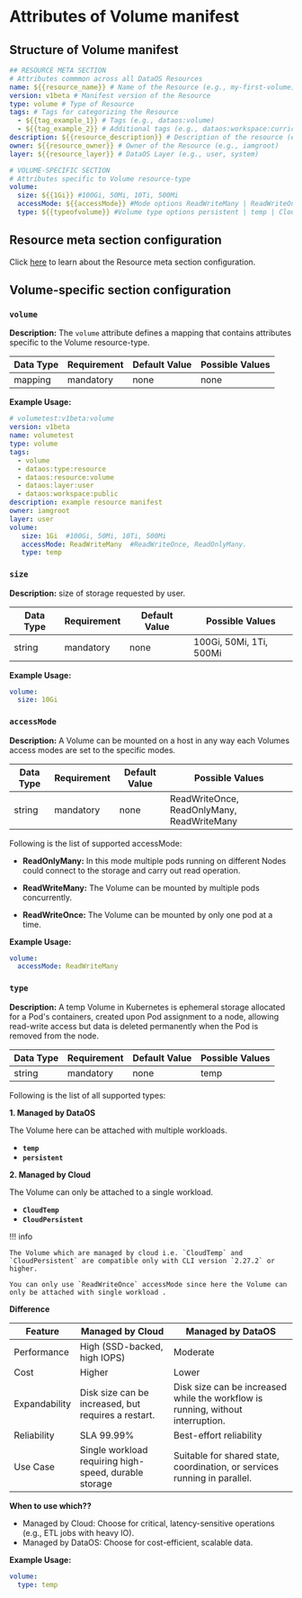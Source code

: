 # Attributes of Volume manifest

## Structure of Volume manifest

```yaml 
## RESOURCE META SECTION
# Attributes commmon across all DataOS Resources
name: ${{resource_name}} # Name of the Resource (e.g., my-first-volume)
version: v1beta # Manifest version of the Resource
type: volume # Type of Resource
tags: # Tags for categorizing the Resource
  - ${{tag_example_1}} # Tags (e.g., dataos:volume)
  - ${{tag_example_2}} # Additional tags (e.g., dataos:workspace:curriculum)
description: ${{resource_description}} # Description of the resource (e.g., Common attributes applicable to all DataOS Resources)
owner: ${{resource_owner}} # Owner of the Resource (e.g., iamgroot)
layer: ${{resource_layer}} # DataOS Layer (e.g., user, system)

# VOLUME-SPECIFIC SECTION
# Attributes specific to Volume resource-type
volume:
  size: ${{1Gi}} #100Gi, 50Mi, 10Ti, 500Mi
  accessMode: ${{accessMode}} #Mode options ReadWriteMany | ReadWriteOnce | ReadOnlyMany 
  type: ${{typeofvolume}} #Volume type options persistent | temp | CloudTemp | CloudPersistent
```


## Resource meta section configuration

Click [here](/resources/manifest_attributes/) to learn about the Resource meta section configuration.

## Volume-specific section configuration


### **`volume`**

**Description:** The `volume` attribute defines a mapping that contains attributes specific to the Volume resource-type. 

| Data Type | Requirement | Default Value | Possible Values |
| --- | --- | --- | --- |
| mapping | mandatory | none | none |

**Example Usage:**

```yaml
# volumetest:v1beta:volume
version: v1beta
name: volumetest
type: volume
tags:
  - volume
  - dataos:type:resource
  - dataos:resource:volume
  - dataos:layer:user
  - dataos:workspace:public
description: example resource manifest
owner: iamgroot
layer: user
volume:
   size: 1Gi  #100Gi, 50Mi, 10Ti, 500Mi
   accessMode: ReadWriteMany  #ReadWriteOnce, ReadOnlyMany.
   type: temp
```

### **`size`**

**Description:** size of storage requested by user. 

| Data Type | Requirement | Default Value | Possible Values |
| --- | --- | --- | --- |
| string | mandatory | none | 100Gi, 50Mi, 1Ti, 500Mi |

**Example Usage:**

```yaml
volume:
  size: 10Gi
```

### **`accessMode`**

**Description:** A Volume can be mounted on a host in any way each Volumes access modes are set to the specific modes.

| Data Type | Requirement | Default Value | Possible Values |
| --- | --- | --- | --- |
| string | mandatory | none | ReadWriteOnce, ReadOnlyMany, ReadWriteMany |

Following is the list of supported accessMode:

- **ReadOnlyMany:** In this mode multiple pods running on different Nodes could connect to the storage and carry out read operation.

- **ReadWriteMany:** The Volume can be mounted by multiple pods concurrently.

- **ReadWriteOnce:** The Volume can be mounted by only one pod at a time.


**Example Usage:**

```yaml
volume:
  accessMode: ReadWriteMany
```

### **`type`**

**Description:** A temp Volume in Kubernetes is ephemeral storage allocated for a Pod's containers, created upon Pod assignment to a node, allowing read-write access but data is deleted permanently when the Pod is removed from the node.

| Data Type | Requirement | Default Value | Possible Values |
| --- | --- | --- | --- |
| string | mandatory | none | temp |

Following is the list of all supported types:

**1. Managed by DataOS**

The Volume here can be attached with multiple workloads.

- **`temp`** 
- **`persistent`**  


**2. Managed by Cloud** 

The Volume can only be attached to a single workload.

- **`CloudTemp`**
- **`CloudPersistent`**

!!! info

    The Volume which are managed by cloud i.e. `CloudTemp` and `CloudPersistent` are compatible only with CLI version `2.27.2` or higher.

    You can only use `ReadWriteOnce` accessMode since here the Volume can only be attached with single workload . 


**Difference**

| Feature       | Managed by Cloud                                        | Managed by DataOS                                                    |
|---------------|---------------------------------------------|---------------------------------------------------------------|
| Performance   | High (SSD-backed, high IOPS)                | Moderate          |
| Cost          | Higher                                      | Lower                                                        |
| Expandability | Disk size can be increased, but requires a restart.   | Disk size can be increased while the workflow is running, without interruption.                     |
| Reliability   | SLA 99.99%                                  | Best-effort reliability                                      |
| Use Case      | Single workload requiring high-speed, durable storage | Suitable for shared state, coordination, or services running in parallel.    |

**When to use which??**

- Managed by Cloud: Choose for critical, latency-sensitive operations (e.g., ETL jobs with heavy IO).
- Managed by DataOS: Choose for cost-efficient, scalable data.



**Example Usage:**

```yaml
volume:
  type: temp
```

